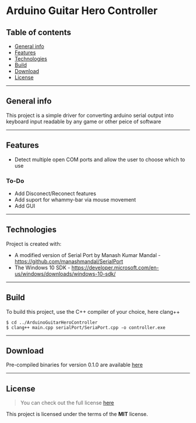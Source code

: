 Arduino Guitar Hero Controller
==============================
## Table of contents
* [General info](#general-info)
* [Features](#features)
* [Technologies](#technologies)
* [Build](#Build)
* [Download](#Download)
* [License](#license)

---

## General info
This project is a simple driver for converting arduino serial output into keyboard input readable by any game or other peice of software
	
---

## Features
- Detect multiple open COM ports and allow the user to choose which to use

### To-Do
- Add Disconect/Reconect features
- Add suport for whammy-bar via mouse movement
- Add GUI

---

## Technologies
Project is created with:
* A modified version of Serial Port by Manash Kumar Mandal - https://github.com/manashmandal/SerialPort
* The Windows 10 SDK - https://developer.microsoft.com/en-us/windows/downloads/windows-10-sdk/

---

## Build
To build this project, use the C++ compiler of your choice, here clang++

```
$ cd ../ArduinoGuitarHeroController
$ clang++ main.cpp serialPort/SeriaPort.cpp -o controller.exe
```

---

## Download
Pre-compiled binaries for version 0.1.0 are available [here](https://github.com/SnowCheetah/ArduinoGuitarHeroController/releases/tag/v0.1.0)

---

## License
>You can check out the full license [here](https://github.com/SnowCheetah/ArduinoGuitarHeroController/blob/master/LICENSE)

This project is licensed under the terms of the **MIT** license.
